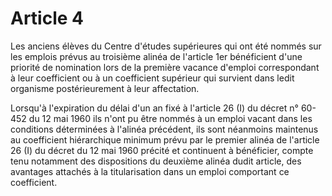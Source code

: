 # Article 4

Les anciens élèves du Centre d'études supérieures qui ont été nommés sur les emplois prévus au troisième alinéa de l'article 1er bénéficient d'une priorité de nomination lors de la première vacance d'emploi correspondant à leur coefficient ou à un coefficient supérieur qui survient dans ledit organisme postérieurement à leur affectation.

Lorsqu'à l'expiration du délai d'un an fixé à l'article 26 (I) du décret n° 60-452 du 12 mai 1960 ils n'ont pu être nommés à un emploi vacant dans les conditions déterminées à l'alinéa précédent, ils sont néanmoins maintenus au coefficient hiérarchique minimum prévu par le premier alinéa de l'article 26 (I) du décret du 12 mai 1960 précité et continuent à bénéficier, compte tenu notamment des dispositions du deuxième alinéa dudit article, des avantages attachés à la titularisation dans un emploi comportant ce coefficient.
